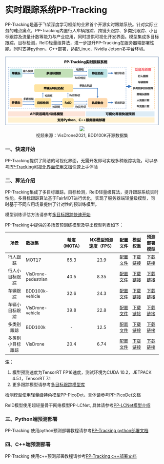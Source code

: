 # 实时跟踪系统PP-Tracking

PP-Tracking是基于飞桨深度学习框架的业界首个开源实时跟踪系统。针对实际业务的难点痛点，PP-Tracking内置行人车辆跟踪、跨镜头跟踪、多类别跟踪、小目标跟踪及流量计数等能力与产业应用，同时提供可视化开发界面。模型集成多目标跟踪，目标检测，ReID轻量级算法，进一步提升PP-Tracking在服务器端部署性能。同时支持python，C++部署，适配Linux，Nvidia Jetson多平台环境。

<div width="1000" align="center">
  <img src="../../docs/images/pptracking.png"/>
</div>

<div width="1000" align="center">
  <img src="../../docs/images/pptracking-demo.gif"/>
  <br>
  视频来源：VisDrone2021, BDD100K开源数据集</div>
</div>

### 一、快速开始

PP-Tracking提供了简洁的可视化界面，无需开发即可实现多种跟踪功能，可以参考[PP-Tracking可视化界面使用文档]()快速上手体验

### 二、算法介绍

PP-Tracking集成了多目标跟踪，目标检测，ReID轻量级算法，提升跟踪系统实时性能。多目标跟踪算法基于FairMOT进行优化，实现了服务器端轻量级模型，同时基于不同应用场景提供了针对性的预训练模型。

模型训练评估方法请参考[多目标跟踪快速开始](../../configs/mot/README_cn.md#快速开始)

PP-Tracking中提供的多场景预训练模型及导出模型列表如下：

| 场景  | 数据集 | 精度（MOTA） | NX模型预测速度（FPS） | 配置文件 | 模型权重 | 预测部署模型 |
| :---------:|:--------------- | :-------:  | :------: | :------: |:---: | :---: |
| 行人跟踪 | MOT17 | 65.3 | 23.9 | [配置文件](../../configs/mot/fairmot/fairmot_hrnetv2_w18_dlafpn_30e_576x320.yml) | [下载链接](https://paddledet.bj.bcebos.com/models/mot/fairmot_hrnetv2_w18_dlafpn_30e_576x320.pdparams) | [下载链接](https://bj.bcebos.com/v1/paddledet/models/mot/fairmot_hrnetv2_w18_dlafpn_30e_576x320.tar) |
| 行人小目标跟踪 | VisDrone-pedestrian |  40.5 | 8.35 | [配置文件](../../configs/mot/pedestrian/fairmot_hrnetv2_w18_dlafpn_30e_1088x608_visdrone_pedestrian.yml) | [下载链接](https://paddledet.bj.bcebos.com/models/mot/fairmot_hrnetv2_w18_dlafpn_30e_1088x608_visdrone_pedestrian.pdparams) | [下载链接](https://bj.bcebos.com/v1/paddledet/models/mot/fairmot_hrnetv2_w18_dlafpn_30e_1088x608_visdrone_pedestrian.tar) |
| 车辆跟踪 | BDD100k-vehicle | 32.6 | 24.3 | [配置文件](../../configs/mot/vehicle/fairmot_hrnetv2_w18_dlafpn_30e_576x320_bdd100kmot_vehicle.yml) | [下载链接](https://paddledet.bj.bcebos.com/models/mot/fairmot_hrnetv2_w18_dlafpn_30e_576x320_bdd100kmot_vehicle.pdparams) | [下载链接](https://bj.bcebos.com/v1/paddledet/models/mot/fairmot_hrnetv2_w18_dlafpn_30e_576x320_bdd100kmot_vehicle.tar) |
| 车辆小目标跟踪 | VisDrone-vehicle | 39.8 | 22.8 | [配置文件](../../configs/mot/vehicle/fairmot_hrnetv2_w18_dlafpn_30e_576x320_visdrone_vehicle.yml) | [下载链接](https://paddledet.bj.bcebos.com/models/mot/fairmot_hrnetv2_w18_dlafpn_30e_576x320_visdrone_vehicle.pdparams) | [下载链接](https://bj.bcebos.com/v1/paddledet/models/mot/fairmot_hrnetv2_w18_dlafpn_30e_576x320_visdrone_vehicle.tar)
| 多类别跟踪 | BDD100k |  - | 12.5 | [配置文件]() | [下载链接]() | [下载链接](https://bj.bcebos.com/v1/paddledet/models/mot/mcfairmot_hrnetv2_w18_dlafpn_30e_576x320_bdd100k_mcmot.tar) |
| 多类别小目标跟踪 | VisDrone |  20.4 | 6.74 | [配置文件](../../configs/mot/mcfairmot/mcfairmot_hrnetv2_w18_dlafpn_30e_1088x608_visdrone.yml) | [下载链接](https://paddledet.bj.bcebos.com/models/mot/mcfairmot_hrnetv2_w18_dlafpn_30e_1088x608_visdrone.pdparams) | [下载链接](https://bj.bcebos.com/v1/paddledet/models/mot/mcfairmot_hrnetv2_w18_dlafpn_30e_1088x608_visdrone.tar) |

**注：**

1. 模型预测速度为TensorRT FP16速度，测试环境为CUDA 10.2，JETPACK 4.5.1，TensorRT 7.1
2. 更多跟踪模型请参考[多目标跟踪模型库](../../configs/mot/README_cn.md#模型库)

检测模型使用轻量级特色模型PP-PicoDet，具体请参考[PP-PicoDet文档](../../configs/picodet)

ReID模型使用超轻量骨干网络模型PP-LCNet, 具体请参考[PP-LCNet模型介绍](https://github.com/PaddlePaddle/PaddleClas/blob/release/2.3/docs/zh_CN/models/PP-LCNet.md)

### 三、Python端预测部署

PP-Tracking 使用python预测部署教程请参考[PP-Tracking python部署文档](python/README.md)

### 四、C++端预测部署

PP-Tracking 使用c++预测部署教程请参考[PP-Tracking c++部署文档](cpp/README.md)
